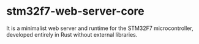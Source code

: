 # stm32f7-web-server-core
It is a minimalist web server and runtime for the STM32F7 microcontroller, developed entirely in Rust without external libraries. 
